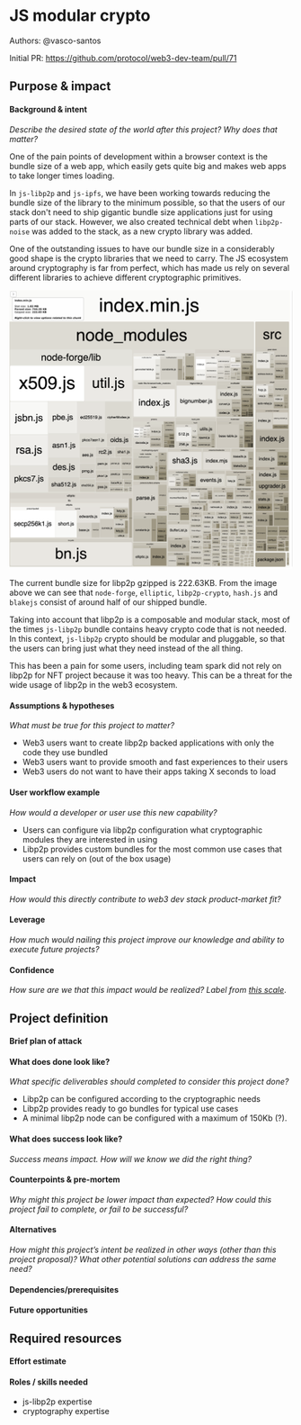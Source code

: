 # JS modular crypto

Authors: @vasco-santos

Initial PR: https://github.com/protocol/web3-dev-team/pull/71 <!-- Reference the PR first proposing this document. Oooh, self-reference! -->

<!--
This template is for a proposal/brief/pitch for a significant project to be undertaken by a Web3 Dev project team.
The goal of project proposals is to help us decide which work to take on, which things are more valuable than other things.
-->
<!--
A proposal should contain enough detail for others to understand how this project contributes to our team’s mission of product-market fit
for our unified stack of protocols, what is included in scope of the project, where to get started if a project team were to take this on,
and any other information relevant for prioritizing this project against others.
It does not need to describe the work in much detail. Most technical design and planning would take place after a proposal is adopted.
Good project scope aims for ~3-5 engineers for 1-3 months (though feel free to suggest larger-scoped projects anyway). 
Projects do not include regular day-to-day maintenance and improvement work, e.g. on testing, tooling, validation, code clarity, refactors for future capability, etc.
-->
<!--
For ease of discussion in PRs, consider breaking lines after every sentence or long phrase.
-->

## Purpose &amp; impact 
#### Background &amp; intent
_Describe the desired state of the world after this project? Why does that matter?_
<!--
Outline the status quo, including any relevant context on the problem you’re seeing that this project should solve. Wherever possible, include pains or problems that you’ve seen users experience to help motivate why solving this problem works towards top-line objectives. 
-->

One of the pain points of development within a browser context is the bundle size of a web app, which easily gets quite big and makes web apps to take longer times loading.

In `js-libp2p` and `js-ipfs`, we have been working towards reducing the bundle size of the library to the minimum possible, so that the users of our stack don't need to ship gigantic bundle size applications just for using parts of our stack. However, we also created technical debt when `libp2p-noise` was added to the stack, as a new crypto library was added.

One of the outstanding issues to have our bundle size in a considerably good shape is the crypto libraries that we need to carry. The JS ecosystem around cryptography is far from perfect, which has made us rely on several different libraries to achieve different cryptographic primitives.

![image info](./js-libp2p-bundle.png)

The current bundle size for libp2p gzipped is 222.63KB. From the image above we can see that `node-forge`, `elliptic`, `libp2p-crypto`, `hash.js` and `blakejs` consist of around half of our shipped bundle.

Taking into account that libp2p is a composable and modular stack, most of the times `js-libp2p` bundle contains heavy crypto code that is not needed. In this context, `js-libp2p` crypto should be modular and pluggable, so that the users can bring just what they need instead of the all thing.

This has been a pain for some users, including team spark did not rely on libp2p for NFT project because it was too heavy. This can be a threat for the wide usage of libp2p in the web3 ecosystem.

#### Assumptions &amp; hypotheses
_What must be true for this project to matter?_
<!--(bullet list)-->

- Web3 users want to create libp2p backed applications with only the code they use bundled
- Web3 users want to provide smooth and fast experiences to their users
- Web3 users do not want to have their apps taking X seconds to load

#### User workflow example
_How would a developer or user use this new capability?_
<!--(short paragraph)-->

- Users can configure via libp2p configuration what cryptographic modules they are interested in using
- Libp2p provides custom bundles for the most common use cases that users can rely on (out of the box usage)

#### Impact
_How would this directly contribute to web3 dev stack product-market fit?_

<!--
Explain how this addresses known challenges or opportunities.
What awesome potential impact/outcomes/results will we see if we nail this project?
-->

#### Leverage
_How much would nailing this project improve our knowledge and ability to execute future projects?_

<!--
Explain the opportunity or leverage point for our subsequent velocity/impact (e.g. by speeding up development, enabling more contributors, etc)
-->

#### Confidence
_How sure are we that this impact would be realized? Label from [this scale](https://medium.com/@nimay/inside-product-introduction-to-feature-priority-using-ice-impact-confidence-ease-and-gist-5180434e5b15)_.

<!--Explain why this rating-->


## Project definition
#### Brief plan of attack

<!--Briefly describe the milestones/steps/work needed for this project-->

#### What does done look like?
_What specific deliverables should completed to consider this project done?_

- Libp2p can be configured according to the cryptographic needs
- Libp2p provides ready to go bundles for typical use cases
- A minimal libp2p node can be configured with a maximum of 150Kb (?).

####  What does success look like?
_Success means impact. How will we know we did the right thing?_

<!--
Provide success criteria. These might include particular metrics, desired changes in the types of bug reports being filed, desired changes in qualitative user feedback (measured via surveys, etc), etc.
-->

#### Counterpoints &amp; pre-mortem
_Why might this project be lower impact than expected? How could this project fail to complete, or fail to be successful?_

#### Alternatives
_How might this project’s intent be realized in other ways (other than this project proposal)? What other potential solutions can address the same need?_

#### Dependencies/prerequisites
<!--List any other projects that are dependencies/prerequisites for this project that is being pitched.-->

#### Future opportunities
<!--What future projects/opportunities could this project enable?-->

## Required resources

#### Effort estimate
<!--T-shirt size rating of the size of the project. If the project might require external collaborators/teams, please note in the roles/skills section below). 
For a team of 3-5 people with the appropriate skills:
- Small, 1-2 weeks
- Medium, 3-5 weeks
- Large, 6-10 weeks
- XLarge, >10 weeks
Describe any choices and uncertainty in this scope estimate. (E.g. Uncertainty in the scope until design work is complete, low uncertainty in execution thereafter.)
-->

#### Roles / skills needed
<!--Describe the knowledge/skill-sets and team that are needed for this project (e.g. PM, docs, protocol or library expertise, design expertise, etc.). If this project could be externalized to the community or a team outside PL's direct employment, please note that here.-->

- js-libp2p expertise
- cryptography expertise
